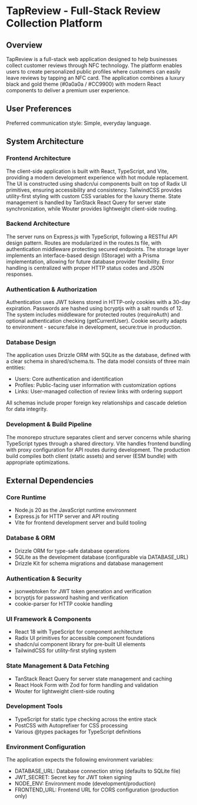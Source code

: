 # TapReview - Full-Stack Review Collection Platform

## Overview

TapReview is a full-stack web application designed to help businesses collect customer reviews through NFC technology. The platform enables users to create personalized public profiles where customers can easily leave reviews by tapping an NFC card. The application combines a luxury black and gold theme (#0a0a0a / #CC9900) with modern React components to deliver a premium user experience.

## User Preferences

Preferred communication style: Simple, everyday language.

## System Architecture

### Frontend Architecture
The client-side application is built with React, TypeScript, and Vite, providing a modern development experience with hot module replacement. The UI is constructed using shadcn/ui components built on top of Radix UI primitives, ensuring accessibility and consistency. TailwindCSS provides utility-first styling with custom CSS variables for the luxury theme. State management is handled by TanStack React Query for server state synchronization, while Wouter provides lightweight client-side routing.

### Backend Architecture  
The server runs on Express.js with TypeScript, following a RESTful API design pattern. Routes are modularized in the routes.ts file, with authentication middleware protecting secured endpoints. The storage layer implements an interface-based design (IStorage) with a Prisma implementation, allowing for future database provider flexibility. Error handling is centralized with proper HTTP status codes and JSON responses.

### Authentication & Authorization
Authentication uses JWT tokens stored in HTTP-only cookies with a 30-day expiration. Passwords are hashed using bcryptjs with a salt rounds of 12. The system includes middleware for protected routes (requireAuth) and optional authentication checking (getCurrentUser). Cookie security adapts to environment - secure:false in development, secure:true in production.

### Database Design
The application uses Drizzle ORM with SQLite as the database, defined with a clear schema in shared/schema.ts. The data model consists of three main entities:
- Users: Core authentication and identification
- Profiles: Public-facing user information with customization options  
- Links: User-managed collection of review links with ordering support

All schemas include proper foreign key relationships and cascade deletion for data integrity.

### Development & Build Pipeline
The monorepo structure separates client and server concerns while sharing TypeScript types through a shared directory. Vite handles frontend bundling with proxy configuration for API routes during development. The production build compiles both client (static assets) and server (ESM bundle) with appropriate optimizations.

## External Dependencies

### Core Runtime
- Node.js 20 as the JavaScript runtime environment
- Express.js for HTTP server and API routing
- Vite for frontend development server and build tooling

### Database & ORM
- Drizzle ORM for type-safe database operations
- SQLite as the development database (configurable via DATABASE_URL)
- Drizzle Kit for schema migrations and database management

### Authentication & Security  
- jsonwebtoken for JWT token generation and verification
- bcryptjs for password hashing and verification
- cookie-parser for HTTP cookie handling

### UI Framework & Components
- React 18 with TypeScript for component architecture
- Radix UI primitives for accessible component foundations
- shadcn/ui component library for pre-built UI elements
- TailwindCSS for utility-first styling system

### State Management & Data Fetching
- TanStack React Query for server state management and caching
- React Hook Form with Zod for form handling and validation
- Wouter for lightweight client-side routing

### Development Tools
- TypeScript for static type checking across the entire stack
- PostCSS with Autoprefixer for CSS processing
- Various @types packages for TypeScript definitions

### Environment Configuration
The application expects the following environment variables:
- DATABASE_URL: Database connection string (defaults to SQLite file)
- JWT_SECRET: Secret key for JWT token signing
- NODE_ENV: Environment mode (development/production)
- FRONTEND_URL: Frontend URL for CORS configuration (production only)